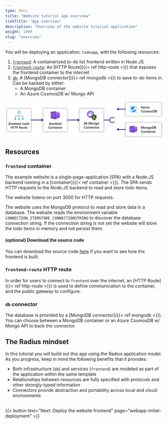 ```yaml
---
type: docs
title: "Website tutorial app overview"
linkTitle: "App overview"
description: "Overview of the website tutorial application"
weight: 1000
slug: "overview"
---
```


You will be deploying an application, `todoapp`, with the following resources:

1. [`frontend`](#frontend-container): A containerized to-do list frontend written in Node.JS
1. [`frontend-route`](#frontend-route-http-route): An [HTTP Route]({{< ref http-route >}}) that exposes the frontend container to the internet
1. [`db`](#db-connector): A [MongoDB connector]({{< ref mongodb >}}) to save to-do items in. Can be backed by either:
   - A MongoDB container
   - An Azure CosmosDB w/ Mongo API

<img src="todoapp-diagram.png" width=700 alt="Simple app diagram">

## Resources

### `frontend` container

The example website is a single-page-application (SPA) with a Node.JS backend running in a [container]({{< ref container >}}). The SPA sends HTTP requests to the Node.JS backend to read and store todo items.

The website listens on port 3000 for HTTP requests.

The website uses the MongoDB protocol to read and store data in a database. The website reads the environment variable `CONNECTION_ITEMSTORE_CONNECTIONSTRING` to discover the database connection string. If the connection string is not set the website will store the todo items in memory and not persist them.

#### (optional) Download the source code

You can download the source code [here](https://get.radapp.dev/tutorials/webapp.zip) if you want to see how the frontend is built.

### `frontend-route` HTTP route

In order for users to connect to `frontend` over the internet, an [HTTP Route]({{< ref http-route >}}) is used to define communication to the container, and the public gateway to configure.

### `db` connector

The database is provided by a [MongoDB connector]({{< ref mongodb >}}). You can choose between a MongoDB container or an Azure CosmosDB w/ Mongo API to back the connector.

## The Radius mindset

In this tutorial you will build out this app using the Radius application model. As you progress, keep in mind the following benefits that it provides:

- Both infrastructure (`db`) and services (`frontend`) are modeled as part of the application within the same template
- Relationships between resources are fully specified with protocols and other strongly-typed information
- Connectors provide abstraction and portability across local and cloud environments

<br>{{< button text="Next: Deploy the website frontend" page="webapp-initial-deployment" >}}
